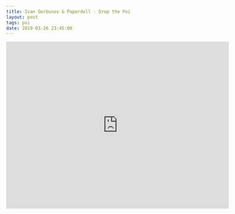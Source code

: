 ```yaml
---
title: Ivan Gorbunov & Paperdoll - Drop the Poi
layout: post
tags: poi
date: 2019-03-26 23:45:00
---
```

<iframe width="603" height="452" src="https://www.youtube.com/embed/YjBYz2YSaQg" frameborder="0" allowfullscreen="true"></iframe>
